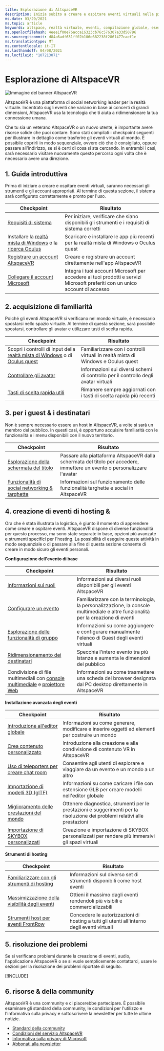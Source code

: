 ```yaml
---
title: Esplorazione di AltspaceVR
description: Inizia subito a creare e ospitare eventi virtuali nella piattaforma AltspaceVR con il nostro percorso di checkpoint curato.
ms.date: 03/29/2021
ms.topic: article
keywords: altspace, realtà virtuale, eventi, compilazione globale, esercitazioni
ms.openlocfilehash: 4eee1f00e76acca16323cb76c576307a33d50796
ms.sourcegitcommit: d84a6adf631ff02b106e682238f2861477caef1e
ms.translationtype: MT
ms.contentlocale: it-IT
ms.lasthandoff: 04/08/2021
ms.locfileid: "107213071"
---
```

# <a name="exploring-altspacevr"></a>Esplorazione di AltspaceVR

![Immagine del banner AltspaceVR](images/altspace-vr-banner.png)

AltspaceVR è una piattaforma di social networking leader per la realtà virtuale. Incentrato sugli eventi che variano in base ai concerti di grandi dimensioni, AltspaceVR usa la tecnologia che ti aiuta a ridimensionare la tua connessione umana.

Che tu sia un veterano AltspaceVR o un nuovo utente, è importante avere risorse solide che puoi contare. Sono stati compilati i checkpoint seguenti per illustrare in dettaglio come trasferire gli eventi virtuali al mondo. È possibile coprirli in modo sequenziale, ovvero ciò che è consigliato, oppure passare all'indirizzo, se si è certi di cosa si sta cercando. In entrambi i casi, sarà necessario visitare nuovamente questo percorso ogni volta che è necessario avere una direzione.

## <a name="1-getting-started"></a>1. Guida introduttiva

Prima di iniziare a creare e ospitare eventi virtuali, saranno necessari gli strumenti e gli account appropriati. Al termine di questa sezione, il sistema sarà configurato correttamente e pronto per l'uso.

|  Checkpoint  |  Risultato  |
| --- | --- |
| [Requisiti di sistema](getting-started/system-requirements.md) | Per iniziare, verificare che siano disponibili gli strumenti e i requisiti di sistema corretti |
| Installare la [realtà mista di Windows](getting-started/wmr-installation.md) o la [ricerca Oculus](getting-started/oculus-installation.md)| Scaricare e installare le app più recenti per la realtà mista di Windows o Oculus quest |
| [Registrare un account AltspaceVR](getting-started/registration.md) | Creare e registrare un account direttamente nell'app AltspaceVR |
| [Collegare il account Microsoft](getting-started/linking-microsoft-account.md) | Integra i tuoi account Microsoft per accedere ai tuoi prodotti e servizi Microsoft preferiti con un unico account di accesso |

## <a name="2-getting-comfortable"></a>2. acquisizione di familiarità

Poiché gli eventi AltspaceVR si verificano nel mondo virtuale, è necessario spostarsi nello spazio virtuale. Al termine di questa sezione, sarà possibile spostarsi, controllare gli avatar e utilizzare tasti di scelta rapida.

|  Checkpoint  |  Risultato  |
| --- | --- |
| Scopri i controlli di input della [realtà mista di Windows](getting-started/wmr-controls.md) o di [Oculus quest](getting-started/oculus-controls.md) | Familiarizzare con i controlli virtuali in realtà mista di Windows e Oculus quest |
| [Controllare gli avatar](getting-started/avatar-controls.md) | Informazioni sui diversi schemi di controllo per il controllo degli avatar virtuali |
| [Tasti di scelta rapida utili](getting-started/keyboard-shortcuts.md) | Rimanere sempre aggiornati con i tasti di scelta rapida più recenti |

## <a name="3-for-guests--audiences"></a>3. per i guest & i destinatari

Non è sempre necessario essere un host in AltspaceVR, a volte si sarà un membro del pubblico. In questi casi, è opportuno acquisire familiarità con le funzionalità e i menu disponibili con il nuovo territorio.

|  Checkpoint  |  Risultato  |
| --- | --- |
| [Esplorazione della schermata del titolo](community/exploring-title-screen.md) | Passare alla piattaforma AltspaceVR dalla schermata del titolo per accedere, immettere un evento o personalizzare l'avatar |
| [Funzionalità di social networking & targhette](faqs/nametags.md) | Informazioni sul funzionamento delle funzionalità targhette e social in AltspaceVR |

## <a name="4-creating--hosting-events"></a>4. creazione di eventi di hosting &

Ora che è stata illustrata la logistica, è giunto il momento di apprendere come creare e ospitare eventi. AltspaceVR dispone di diverse funzionalità per questo processo, ma sono state separate in base, opzioni più avanzate e strumenti specifici per l'hosting. La possibilità di eseguire queste attività in modo sequenziale o di passare alla fine di questa sezione consente di creare in modo sicuro gli eventi personali.

**Configurazione dell'evento di base**

|  Checkpoint  |  Risultato  |
| --- | --- |
| [Informazioni sui ruoli](getting-started/roles.md) | Informazioni sui diversi ruoli disponibili per gli eventi AltspaceVR |
| [Configurare un evento](tutorials/creating-an-event.md) | Familiarizzare con la terminologia, la personalizzazione, la console multimediale e altre funzionalità per la creazione di eventi |
| [Esplorazione delle funzionalità di gruppo](tutorials/group-features.md) | Informazioni su come aggiungere e configurare manualmente l'elenco di Guest degli eventi virtuali |
| [Ridimensionamento dei destinatari](faqs/scaling-audiences.md) | Specchia l'intero evento tra più istanze e aumenta le dimensioni del pubblico |
| Condivisione di file multimediali con [console multimediale](tutorials/multimedia-console.md) e [proiettore Web](tutorials/web-projector-streaming.md) | Informazioni su come trasmettere una scheda del browser designata dal PC desktop direttamente in AltspaceVR |

**Installazione avanzata degli eventi**

|  Checkpoint  |  Risultato  |
| --- | --- |
| [Introduzione all'editor globale](world-building/world-editor-getting-started.md) | Informazioni su come generare, modificare e inserire oggetti ed elementi per costruire un mondo |
| [Crea contenuto personalizzato](community/creating-content.md) | Introduzione alla creazione e alla condivisione di contenuto VR in AltspaceVR |
| [Uso di teleporters per creare chat room](tutorials/teleporting.md) | Consentire agli utenti di esplorare e viaggiare da un evento e un mondo a un altro |
| [Importazione di modelli 3D (glTF)](world-building/importing-models.md) | Informazioni su come caricare i file con estensione GLB per creare modelli nell'editor globale |
| [Miglioramento delle prestazioni del mondo](world-building/improving-performance.md) | Ottenere diagnostica, strumenti per le prestazioni e suggerimenti per la risoluzione dei problemi relativi alle prestazioni |
| [Importazione di SKYBOX personalizzati](world-building/uploading-custom-skyboxes.md) | Creazione e importazione di SKYBOX personalizzati per rendere più immersivi gli spazi virtuali |

**Strumenti di hosting**

|  Checkpoint  |  Risultato  |
| --- | --- |
| [Familiarizzare con gli strumenti di hosting](tutorials/host-tools-overview.md) | Informazioni sul diverso set di strumenti disponibili come host eventi |
| [Massimizzazione della visibilità degli eventi](tutorials/main-events.md) | Ottieni il massimo dagli eventi rendendoli più visibili e commercializzabili |
| [Strumenti host per eventi FrontRow](tutorials/host-tools-for-events.md) | Concedere le autorizzazioni di hosting a tutti gli utenti all'interno degli eventi virtuali |

## <a name="5-troubleshooting"></a>5. risoluzione dei problemi

Se si verificano problemi durante la creazione di eventi, audio, l'applicazione AltspaceVR o se si vuole semplicemente contattarci, usare le sezioni per la risoluzione dei problemi riportate di seguito. 

[!INCLUDE[](includes/troubleshooting.md)]

## <a name="6-community--resources"></a>6. risorse & della community

AltspaceVR è una community e ci piacerebbe partecipare. È possibile esaminare gli standard della community, le condizioni per l'utilizzo e l'informativa sulla privacy e sottoscrivere la newsletter per tutte le ultime notizie.

* [Standard della community](community/community-standards.md)
* [Condizioni del servizio AltspaceVR](community/terms-of-service.md)
* [Informativa sulla privacy di Microsoft](https://privacy.microsoft.com/privacystatement)
* [Abbonati alla newsletter](community/newsletter-subscriptions.md)